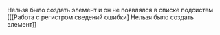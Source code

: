 
Нельзя было создать элемент и он не появлялся в списке подсистем [[[Работа с регистром сведений ошибки] Нельзя было создать элемент]]
